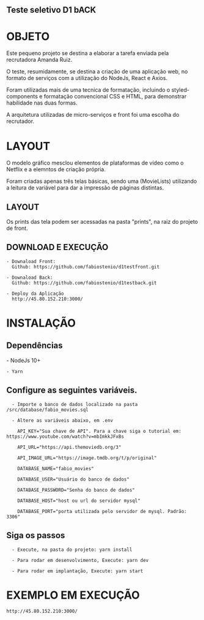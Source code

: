 ## Teste seletivo D1 bACK

<h1>OBJETO</h2>
  <p>Este pequeno projeto se destina a elaborar a tarefa enviada pela recrutadora Amanda Ruiz.</p>  

  <p>O teste, resumidamente, se destina a criação de uma aplicação web, no formato de serviços com a utilização do NodeJs, React e Axios.</p> 

  <p>Foram utilizadas mais de uma tecnica de formatação, incluindo o styled-components e formatação convencional CSS e HTML, para demonstrar habilidade nas duas formas.</p>

  <p>A arquitetura utilizadas de micro-serviços e front foi uma escolha do recrutador.</p>


<h1>LAYOUT</h1>

  <p>O modelo gráfico mesclou elementos de plataformas de vídeo como o Netflix e a elemntos de criação própria.</p>
  <p>Foram criadas apenas três telas básicas, sendo uma (MovieLists) utilizando a leitura de variável para dar a impressão de páginas distintas.</p>

  <h2>LAYOUT</h2>
    <p>Os prints das tela podem ser acessadas na pasta "prints", na raiz do projeto de front.</p>


  <h2>DOWNLOAD E EXECUÇÃO</h2>


    - Downaload Front:
      Github: https://github.com/fabiostenio/d1testfront.git

    - Downaload Back:
      Github: https://github.com/fabiostenio/d1testback.git

    - Deploy da Aplicação
      http://45.80.152.210:3000/


<h1>INSTALAÇÃO</h1>
  <h2>Dependências</h2>
    - NodeJs 10+

    - Yarn

  <h2>Configure as seguintes variáveis.</h2>

      - Importe o banco de dados localizado na pasta /src/database/fabio_movies.sql

      - Altere as variáveis abaixo, em .env 

        API_KEY="Sua chave de API". Para a chave siga o tutorial em: https://www.youtube.com/watch?v=mbImkkJFxBs

        API_URL="https://api.themoviedb.org/3"
        
        API_IMAGE_URL="https://image.tmdb.org/t/p/original"
        
        DATABASE_NAME="fabio_movies"
        
        DATABASE_USER="Usuário do banco de dados"
        
        DATABASE_PASSWORD="Senha do banco de dados"
        
        DATABASE_HOST="host ou url do servidor mysql"
        
        DATABASE_PORT="porta utilizada pelo servidor de mysql. Padrão: 3306"

  <h2>Siga os passos</h2>

      - Execute, na pasta do projeto: yarn install
      
      - Para rodar em desenvolvimento, Execute: yarn dev 
      
      - Para rodar em implantação, Execute: yarn start 
  
  
<h1>EXEMPLO EM EXECUÇÃO</h1>

    http://45.80.152.210:3000/
  
